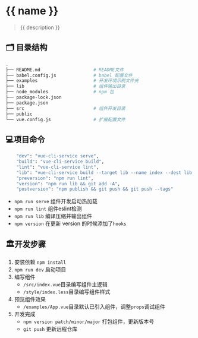 # {{ name }}

> {{ description }}

## 🗂 目录结构

```bash
.
├── README.md                    # README文件
├── babel.config.js              # babel 配置文件
├── examples                     # 开发环境示例文件夹
├── lib                          # 组件输出目录
├── node_modules                 # npm 包
├── package-lock.json
├── package.json
├── src                          # 组件开发目录
├── public
└── vue.config.js                # 扩展配置文件
```

## 💻项目命令

```bash
    "dev": "vue-cli-service serve",
    "build": "vue-cli-service build",
    "lint": "vue-cli-service lint",
    "lib": "vue-cli-service build --target lib --name index --dest lib src/index.js",
    "preversion": "npm run lint",
    "version": "npm run lib && git add -A",
    "postversion": "npm publish && git push && git push --tags"
```

- `npm run serve` 组件开发启动热加载
- `npm run lint`  组件eslint检测
- `npm run lib`   编译压缩并输出组件
- `npm version`   在更新 version 的时候添加了`hooks`

## 🏛开发步骤

  1. 安装依赖 `npm install`
  2.  `npm run dev` 启动项目
  3. 编写组件
     - `/src/index.vue`目录编写组件主逻辑
     - `/style/index.less`目录编写组件样式
  4. 预览组件效果
     - `/examples/App.vue`目录默认已引入组件，调整`props`调试组件
  5. 开发完成
     - `npm version patch/minor/major` 打包组件，更新版本号
     - `git push` 更新远程仓库
